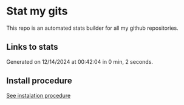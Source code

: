 # Stat my gits

This repo is an automated stats builder for all my github repositories.

## Links to stats


Generated on 12/14/2024 at 00:42:04 in 0 min, 2 seconds.

## Install procedure

[See instalation procedure](./src/install.md)
